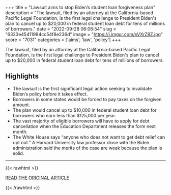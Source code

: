 +++
title = "Lawsuit aims to stop Biden’s student loan forgiveness plan"
description = "The lawsuit, filed by an attorney at the California-based Pacific Legal Foundation, is the first legal challenge to President Biden's plan to cancel up to $20,000 in federal student loan debt for tens of millions of borrowers."
date = "2022-09-28 06:06:54"
slug = "6333e45411984cc54f8e236d"
image = "https://i.imgur.com/sVXrZ8Z.jpg"
score = "7031"
categories = ['aims', 'law', 'policy']
+++

The lawsuit, filed by an attorney at the California-based Pacific Legal Foundation, is the first legal challenge to President Biden's plan to cancel up to $20,000 in federal student loan debt for tens of millions of borrowers.

## Highlights

- The lawsuit is the first significant legal action seeking to invalidate Biden’s policy before it takes effect.
- Borrowers in some states would be forced to pay taxes on the forgiven amount.
- The plan would cancel up to $10,000 in federal student loan debt for borrowers who earn less than $125,000 per year.
- The vast majority of eligible borrowers will have to apply for debt cancellation when the Education Department releases the form next month.
- The White House says “anyone who does not want to get debt relief can opt out.” A Harvard University law professor close with the Biden administration said the merits of the case are weak because the plan is solid.

---

{{< rawhtml >}}
  <p class="article-category">
    <a target="_blank" href="https://www.washingtonpost.com/education/2022/09/27/lawsuit-student-loan-forgiveness/">READ THE ORIGINAL ARTICLE</a>
  </p>
{{< /rawhtml >}}

